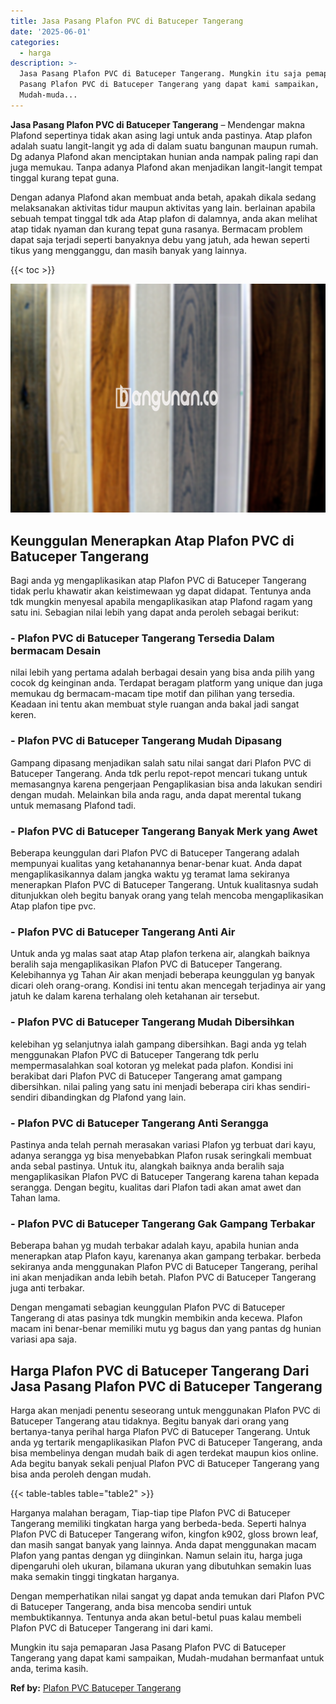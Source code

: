 ```yaml
---
title: Jasa Pasang Plafon PVC di Batuceper Tangerang
date: '2025-06-01'
categories:
  - harga
description: >-
  Jasa Pasang Plafon PVC di Batuceper Tangerang. Mungkin itu saja pemaparan Jasa
  Pasang Plafon PVC di Batuceper Tangerang yang dapat kami sampaikan,
  Mudah-muda...
---
```


**Jasa Pasang Plafon PVC di Batuceper Tangerang** – Mendengar makna Plafond sepertinya tidak akan asing lagi untuk anda pastinya. Atap plafon adalah suatu langit-langit yg ada di dalam suatu bangunan maupun rumah. Dg adanya Plafond akan menciptakan hunian anda nampak paling rapi dan juga memukau. Tanpa adanya Plafond akan menjadikan langit-langit tempat tinggal kurang tepat guna.

Dengan adanya Plafond akan membuat anda betah, apakah dikala sedang melaksanakan aktivitas tidur maupun aktivitas yang lain. berlainan apabila sebuah tempat tinggal tdk ada Atap plafon di dalamnya, anda akan melihat atap tidak nyaman dan kurang tepat guna rasanya. Bermacam problem dapat saja terjadi seperti banyaknya debu yang jatuh, ada hewan seperti tikus yang mengganggu, dan masih banyak yang lainnya.

{{< toc >}}

![Jasa Pasang Plafon PVC di Batuceper Tangerang](/images/flafond-pvc-murah28.png)

## Keunggulan Menerapkan Atap Plafon PVC di Batuceper Tangerang

Bagi anda yg mengaplikasikan atap Plafon PVC di Batuceper Tangerang tidak perlu khawatir akan keistimewaan yg dapat didapat. Tentunya anda tdk mungkin menyesal apabila mengaplikasikan atap Plafond ragam yang satu ini. Sebagian nilai lebih yang dapat anda peroleh sebagai berikut:

### \- Plafon PVC di Batuceper Tangerang Tersedia Dalam bermacam Desain

nilai lebih yang pertama adalah berbagai desain yang bisa anda pilih yang cocok dg keinginan anda. Terdapat beragam platform yang unique dan juga memukau dg bermacam-macam tipe motif dan pilihan yang tersedia. Keadaan ini tentu akan membuat style ruangan anda bakal jadi sangat keren.

### \- Plafon PVC di Batuceper Tangerang Mudah Dipasang

Gampang dipasang menjadikan salah satu nilai sangat dari Plafon PVC di Batuceper Tangerang. Anda tdk perlu repot-repot mencari tukang untuk memasangnya karena pengerjaan Pengaplikasian bisa anda lakukan sendiri dengan mudah. Melainkan bila anda ragu, anda dapat merental tukang untuk memasang Plafond tadi.

### \- Plafon PVC di Batuceper Tangerang Banyak Merk yang Awet

Beberapa keunggulan dari Plafon PVC di Batuceper Tangerang adalah mempunyai kualitas yang ketahanannya benar-benar kuat. Anda dapat mengaplikasikannya dalam jangka waktu yg teramat lama sekiranya menerapkan Plafon PVC di Batuceper Tangerang. Untuk kualitasnya sudah ditunjukkan oleh begitu banyak orang yang telah mencoba mengaplikasikan Atap plafon tipe pvc.

### \- Plafon PVC di Batuceper Tangerang Anti Air

Untuk anda yg malas saat atap Atap plafon terkena air, alangkah baiknya beralih saja mengaplikasikan Plafon PVC di Batuceper Tangerang. Kelebihannya yg Tahan Air akan menjadi beberapa keunggulan yg banyak dicari oleh orang-orang. Kondisi ini tentu akan mencegah terjadinya air yang jatuh ke dalam karena terhalang oleh ketahanan air tersebut.

### \- Plafon PVC di Batuceper Tangerang Mudah Dibersihkan

kelebihan yg selanjutnya ialah gampang dibersihkan. Bagi anda yg telah menggunakan Plafon PVC di Batuceper Tangerang tdk perlu mempermasalahkan soal kotoran yg melekat pada plafon. Kondisi ini berakibat dari Plafon PVC di Batuceper Tangerang amat gampang dibersihkan. nilai paling yang satu ini menjadi beberapa ciri khas sendiri-sendiri dibandingkan dg Plafond yang lain.

### \- Plafon PVC di Batuceper Tangerang Anti Serangga

Pastinya anda telah pernah merasakan variasi Plafon yg terbuat dari kayu, adanya serangga yg bisa menyebabkan Plafon rusak seringkali membuat anda sebal pastinya. Untuk itu, alangkah baiknya anda beralih saja mengaplikasikan Plafon PVC di Batuceper Tangerang karena tahan kepada serangga. Dengan begitu, kualitas dari Plafon tadi akan amat awet dan Tahan lama.

### \- Plafon PVC di Batuceper Tangerang Gak Gampang Terbakar

Beberapa bahan yg mudah terbakar adalah kayu, apabila hunian anda menerapkan atap Plafon kayu, karenanya akan gampang terbakar. berbeda sekiranya anda menggunakan Plafon PVC di Batuceper Tangerang, perihal ini akan menjadikan anda lebih betah. Plafon PVC di Batuceper Tangerang juga anti terbakar.

Dengan mengamati sebagian keunggulan Plafon PVC di Batuceper Tangerang di atas pasinya tdk mungkin membikin anda kecewa. Plafon macam ini benar-benar memiliki mutu yg bagus dan yang pantas dg hunian variasi apa saja.

## Harga Plafon PVC di Batuceper Tangerang Dari Jasa Pasang Plafon PVC di Batuceper Tangerang

Harga akan menjadi penentu seseorang untuk menggunakan Plafon PVC di Batuceper Tangerang atau tidaknya. Begitu banyak dari orang yang bertanya-tanya perihal harga Plafon PVC di Batuceper Tangerang. Untuk anda yg tertarik mengaplikasikan Plafon PVC di Batuceper Tangerang, anda bisa membelinya dengan mudah baik di agen terdekat maupun kios online. Ada begitu banyak sekali penjual Plafon PVC di Batuceper Tangerang yang bisa anda peroleh dengan mudah.

{{< table-tables table="table2" >}}

Harganya malahan beragam, Tiap-tiap tipe Plafon PVC di Batuceper Tangerang memiliki tingkatan harga yang berbeda-beda. Seperti halnya Plafon PVC di Batuceper Tangerang wifon, kingfon k902, gloss brown leaf, dan masih sangat banyak yang lainnya. Anda dapat menggunakan macam Plafon yang pantas dengan yg diinginkan. Namun selain itu, harga juga dipengaruhi oleh ukuran, bilamana ukuran yang dibutuhkan semakin luas maka semakin tinggi tingkatan harganya.

Dengan memperhatikan nilai sangat yg dapat anda temukan dari Plafon PVC di Batuceper Tangerang, anda bisa mencoba sendiri untuk membuktikannya. Tentunya anda akan betul-betul puas kalau membeli Plafon PVC di Batuceper Tangerang ini dari kami.

Mungkin itu saja pemaparan Jasa Pasang Plafon PVC di Batuceper Tangerang yang dapat kami sampaikan, Mudah-mudahan bermanfaat untuk anda, terima kasih.

**Ref by:** [Plafon PVC Batuceper Tangerang](https://id.wikipedia.org/wiki/Plafon)
